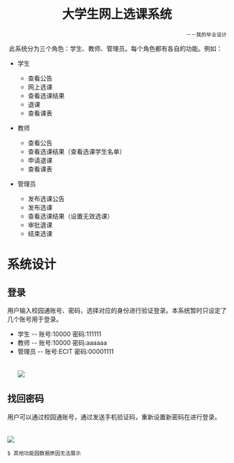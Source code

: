 <h1 align="center">大学生网上选课系统</h1>
<p align="right"><small>－－我的毕业设计</small></p>

  此系统分为三个角色：学生、教师、管理员。每个角色都有各自的功能。例如：
  
* 学生
  * 查看公告
  * 网上选课
  * 查看选课结果
  * 退课
  * 查看课表

* 教师
  * 查看公告
  * 查看选课结果（查看选课学生名单）
  * 申请退课
  * 查看课表  

* 管理员
  * 发布选课公告
  * 发布选课
  * 查看选课结果（设置无效选课）
  * 审批退课
  * 结束选课

# 系统设计

## 登录

 用户输入校园通账号、密码，选择对应的身份进行验证登录。本系统暂时只设定了几个账号用于登录。
 * 学生 --  账号:10000  密码:111111
 * 教师 --  账号:10000  密码:aaaaaa
 * 管理员 --  账号:ECIT 密码:00001111<br/>
<br><br>
![](https://github.com/linjiaya/ChooseCourse/raw/master/webImages/login.png)
 
 ## 找回密码
 
用户可以通过校园通账号，通过发送手机验证码，重新设置新密码在进行登录。<br>
<br><br>
![](https://github.com/linjiaya/ChooseCourse/raw/master/webImages/forgetPsw.gif) 

`$ 其他功能因数据原因无法展示`
